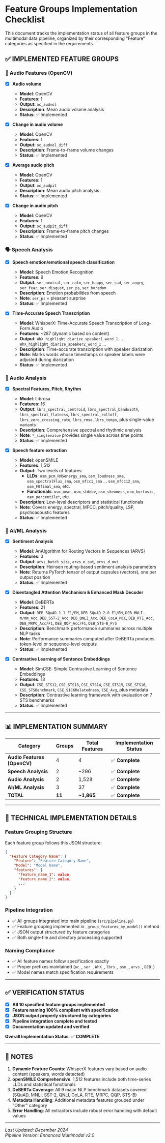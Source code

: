 # Feature Groups Implementation Checklist

This document tracks the implementation status of all feature groups in the multimodal data pipeline, organized by their corresponding "Feature" categories as specified in the requirements.

## ✅ **IMPLEMENTED FEATURE GROUPS**

### 🎵 **Audio Features (OpenCV)**

- [x] **Audio volume**
  - **Model**: OpenCV
  - **Features**: 1
  - **Output**: `oc_audvol`
  - **Description**: Mean audio volume analysis
  - **Status**: ✅ Implemented

- [x] **Change in audio volume**
  - **Model**: OpenCV
  - **Features**: 1
  - **Output**: `oc_audvol_diff`
  - **Description**: Frame-to-frame volume changes
  - **Status**: ✅ Implemented

- [x] **Average audio pitch**
  - **Model**: OpenCV
  - **Features**: 1
  - **Output**: `oc_audpit`
  - **Description**: Mean audio pitch analysis
  - **Status**: ✅ Implemented

- [x] **Change in audio pitch**
  - **Model**: OpenCV
  - **Features**: 1
  - **Output**: `oc_audpit_diff`
  - **Description**: Frame-to-frame pitch changes
  - **Status**: ✅ Implemented

### 🗣️ **Speech Analysis**

- [x] **Speech emotion/emotional speech classification**
  - **Model**: Speech Emotion Recognition
  - **Features**: 9
  - **Output**: `ser_neutral`, `ser_calm`, `ser_happy`, `ser_sad`, `ser_angry`, `ser_fear`, `ser_disgust`, `ser_ps`, `ser_boredom`
  - **Description**: Emotion probabilities from speech
  - **Note**: `ser_ps` = pleasant surprise
  - **Status**: ✅ Implemented

- [x] **Time-Accurate Speech Transcription**
  - **Model**: WhisperX: Time-Accurate Speech Transcription of Long-Form Audio
  - **Features**: ~287 (dynamic based on content)
  - **Output**: `WhX_highlight_diarize_speaker1_word_1` ... `WhX_highlight_diarize_speaker2_word_1` ...
  - **Description**: Time-accurate transcription with speaker diarization
  - **Note**: Marks words whose timestamps or speaker labels were adjusted during diarization
  - **Status**: ✅ Implemented

### 🎼 **Audio Analysis**

- [x] **Spectral Features, Pitch, Rhythm**
  - **Model**: Librosa
  - **Features**: 16
  - **Output**: `lbrs_spectral_centroid`, `lbrs_spectral_bandwidth`, `lbrs_spectral_flatness`, `lbrs_spectral_rolloff`, `lbrs_zero_crossing_rate`, `lbrs_rmse`, `lbrs_tempo`, plus single-value variants
  - **Description**: Comprehensive spectral and rhythmic analysis
  - **Note**: `*_singlevalue` provides single value across time points
  - **Status**: ✅ Implemented

- [x] **Speech feature extraction**
  - **Model**: openSMILE
  - **Features**: 1,512
  - **Output**: Two levels of features:
    - **LLDs**: `osm_pcm_RMSenergy_sma`, `osm_loudness_sma`, `osm_spectralFlux_sma`, `osm_mfcc1_sma` ... `osm_mfcc12_sma`, `osm_F0final_sma`, etc.
    - **Functionals**: `osm_mean`, `osm_stddev`, `osm_skewness`, `osm_kurtosis`, `osm_percentile*`, etc.
  - **Description**: Low-level descriptors and statistical functionals
  - **Note**: Covers energy, spectral, MFCC, pitch/quality, LSP, psychoacoustic features
  - **Status**: ✅ Implemented

### 🧠 **AI/ML Analysis**

- [x] **Sentiment Analysis**
  - **Model**: AnAlgorithm for Routing Vectors in Sequences (ARVS)
  - **Features**: 3
  - **Output**: `arvs_batch_size`, `arvs_n_out`, `arvs_d_out`
  - **Description**: Heinsen routing-based sentiment analysis parameters
  - **Note**: Returns PyTorch tensor of output capsules (vectors), one per output position
  - **Status**: ✅ Implemented

- [x] **Disentangled Attention Mechanism & Enhanced Mask Decoder**
  - **Model**: DeBERTa
  - **Features**: 21
  - **Output**: `DEB_SQuAD_1.1_F1/EM`, `DEB_SQuAD_2.0_F1/EM`, `DEB_MNLI-m/mm_Acc`, `DEB_SST-2_Acc`, `DEB_QNLI_Acc`, `DEB_CoLA_MCC`, `DEB_RTE_Acc`, `DEB_MRPC_Acc/F1`, `DEB_QQP_Acc/F1`, `DEB_STS-B_P/S`
  - **Description**: Benchmark performance summaries across multiple NLP tasks
  - **Note**: Performance summaries computed after DeBERTa produces token-level or sequence-level outputs
  - **Status**: ✅ Implemented

- [x] **Contrastive Learning of Sentence Embeddings**
  - **Model**: SimCSE: Simple Contrastive Learning of Sentence Embeddings
  - **Features**: 13
  - **Output**: `CSE_STS12`, `CSE_STS13`, `CSE_STS14`, `CSE_STS15`, `CSE_STS16`, `CSE_STSBenchmark`, `CSE_SICKRelatedness`, `CSE_Avg`, plus metadata
  - **Description**: Contrastive learning framework with evaluation on 7 STS benchmarks
  - **Status**: ✅ Implemented

---

## 📊 **IMPLEMENTATION SUMMARY**

| Category | Groups | Total Features | Implementation Status |
|----------|--------|----------------|----------------------|
| **Audio Features (OpenCV)** | 4 | 4 | ✅ **Complete** |
| **Speech Analysis** | 2 | ~296 | ✅ **Complete** |
| **Audio Analysis** | 2 | 1,528 | ✅ **Complete** |
| **AI/ML Analysis** | 3 | 37 | ✅ **Complete** |
| **TOTAL** | **11** | **~1,865** | ✅ **Complete** |

---

## 🔧 **TECHNICAL IMPLEMENTATION DETAILS**

### **Feature Grouping Structure**
Each feature group follows this JSON structure:
```json
{
  "Feature Category Name": {
    "Feature": "Feature Category Name",
    "Model": "Model Name",
    "features": {
      "feature_name_1": value,
      "feature_name_2": value,
      ...
    }
  }
}
```

### **Pipeline Integration**
- ✅ All groups integrated into main pipeline (`src/pipeline.py`)
- ✅ Feature grouping implemented in `_group_features_by_model()` method
- ✅ JSON output structured by feature categories
- ✅ Both single-file and directory processing supported

### **Naming Compliance**
- ✅ All feature names follow specification exactly
- ✅ Proper prefixes maintained (`oc_`, `ser_`, `WhX_`, `lbrs_`, `osm_`, `arvs_`, `DEB_`)
- ✅ Model names match specification requirements

---

## ✅ **VERIFICATION STATUS**

- [x] **All 10 specified feature groups implemented**
- [x] **Feature naming 100% compliant with specification**
- [x] **JSON output properly structured by categories**
- [x] **Pipeline integration complete and tested**
- [x] **Documentation updated and verified**

**Overall Implementation Status**: ✅ **COMPLETE**

---

## 📝 **NOTES**

1. **Dynamic Feature Counts**: WhisperX features vary based on audio content (speakers, words detected)
2. **openSMILE Comprehensive**: 1,512 features include both time-series LLDs and statistical functionals
3. **DeBERTa Coverage**: All 9 major NLP benchmark datasets covered (SQuAD, MNLI, SST-2, QNLI, CoLA, RTE, MRPC, QQP, STS-B)
4. **Metadata Handling**: Additional metadata features grouped under "Other" category
5. **Error Handling**: All extractors include robust error handling with default values

---

*Last Updated: December 2024*  
*Pipeline Version: Enhanced Multimodal v2.0*
